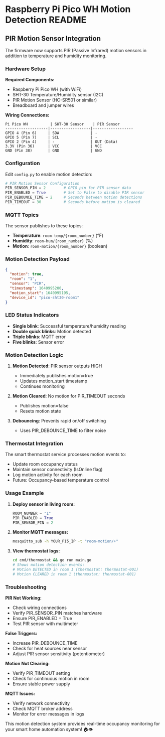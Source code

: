 # Raspberry Pi Pico WH Motion Detection README

## PIR Motion Sensor Integration

The firmware now supports PIR (Passive Infrared) motion sensors in addition to temperature and humidity monitoring.

### Hardware Setup

**Required Components:**
- Raspberry Pi Pico WH (with WiFi)
- SHT-30 Temperature/Humidity sensor (I2C)
- PIR Motion Sensor (HC-SR501 or similar)
- Breadboard and jumper wires

**Wiring Connections:**

```
Pi Pico WH          | SHT-30 Sensor    | PIR Sensor
-------------------|------------------|------------------
GPIO 4 (Pin 6)     | SDA              | -
GPIO 5 (Pin 7)     | SCL              | -
GPIO 2 (Pin 4)     | -                | OUT (Data)
3.3V (Pin 36)      | VCC              | VCC
GND (Pin 38)       | GND              | GND
```

### Configuration

Edit `config.py` to enable motion detection:

```python
# PIR Motion Sensor Configuration
PIR_SENSOR_PIN = 2        # GPIO pin for PIR sensor data
PIR_ENABLED = True        # Set to False to disable PIR sensor
PIR_DEBOUNCE_TIME = 2     # Seconds between motion detections
PIR_TIMEOUT = 30          # Seconds before motion is cleared
```

### MQTT Topics

The sensor publishes to these topics:

- **Temperature**: `room-temp/{room_number}` (°F)
- **Humidity**: `room-hum/{room_number}` (%)
- **Motion**: `room-motion/{room_number}` (boolean)

### Motion Detection Payload

```json
{
  "motion": true,
  "room": "1",
  "sensor": "PIR", 
  "timestamp": 1640995200,
  "motion_start": 1640995195,
  "device_id": "pico-sht30-room1"
}
```

### LED Status Indicators

- **Single blink**: Successful temperature/humidity reading
- **Double quick blinks**: Motion detected
- **Triple blinks**: MQTT error
- **Five blinks**: Sensor error

### Motion Detection Logic

1. **Motion Detected**: PIR sensor outputs HIGH
   - Immediately publishes motion=true
   - Updates motion_start timestamp
   - Continues monitoring

2. **Motion Cleared**: No motion for PIR_TIMEOUT seconds
   - Publishes motion=false
   - Resets motion state

3. **Debouncing**: Prevents rapid on/off switching
   - Uses PIR_DEBOUNCE_TIME to filter noise

### Thermostat Integration

The smart thermostat service processes motion events to:

- Update room occupancy status
- Maintain sensor connectivity (IsOnline flag)
- Log motion activity for each room
- Future: Occupancy-based temperature control

### Usage Example

1. **Deploy sensor in living room:**
   ```python
   ROOM_NUMBER = "1"
   PIR_ENABLED = True
   PIR_SENSOR_PIN = 2
   ```

2. **Monitor MQTT messages:**
   ```bash
   mosquitto_sub -h YOUR_PI5_IP -t "room-motion/+"
   ```

3. **View thermostat logs:**
   ```bash
   cd cmd/thermostat && go run main.go
   # Shows motion detection events:
   # Motion DETECTED in room 1 (thermostat: thermostat-001)
   # Motion CLEARED in room 1 (thermostat: thermostat-001)
   ```

### Troubleshooting

**PIR Not Working:**
- Check wiring connections
- Verify PIR_SENSOR_PIN matches hardware
- Ensure PIR_ENABLED = True
- Test PIR sensor with multimeter

**False Triggers:**
- Increase PIR_DEBOUNCE_TIME
- Check for heat sources near sensor
- Adjust PIR sensor sensitivity (potentiometer)

**Motion Not Clearing:**
- Verify PIR_TIMEOUT setting
- Check for continuous motion in room
- Ensure stable power supply

**MQTT Issues:**
- Verify network connectivity
- Check MQTT broker address
- Monitor for error messages in logs

This motion detection system provides real-time occupancy monitoring for your smart home automation system! 🏠👁️
